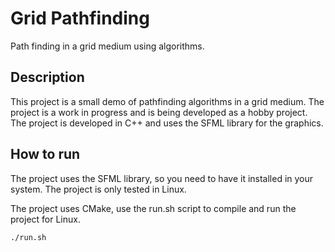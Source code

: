# Grid Pathfinding 

Path finding in a grid medium using algorithms.

## Description

This project is a small demo of pathfinding algorithms in a grid medium. The project is a work in progress and is being developed as a hobby project. The project is developed in C++ and uses the SFML library for the graphics.

## How to run

The project uses the SFML library, so you need to have it installed in your system. The project is only tested in Linux. 

The project uses CMake, use the run.sh script to compile and run the project for Linux.

```bash
./run.sh
```

